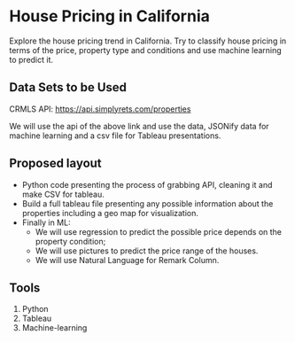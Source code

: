 
# House Pricing in California
 
Explore the house pricing trend in California. Try to classify house pricing in terms of the price, property type and conditions and use machine learning to predict it.

## Data Sets to be Used

CRMLS API: https://api.simplyrets.com/properties

We will use the api of the above link and use the data, JSONify data for machine learning and a csv file for Tableau presentations.
 
## Proposed layout

- Python code presenting the process of grabbing API, cleaning it and make CSV for tableau.
- Build a full tableau file presenting any possible information about the properties including a geo map for visualization.
- Finally in ML:
	- We will use regression to predict the possible price depends on the property condition;
	- We will use pictures to predict the price range of the houses.
	- We will use Natural Language for Remark Column.

## Tools

1.	Python
2.	Tableau
3.	Machine-learning



